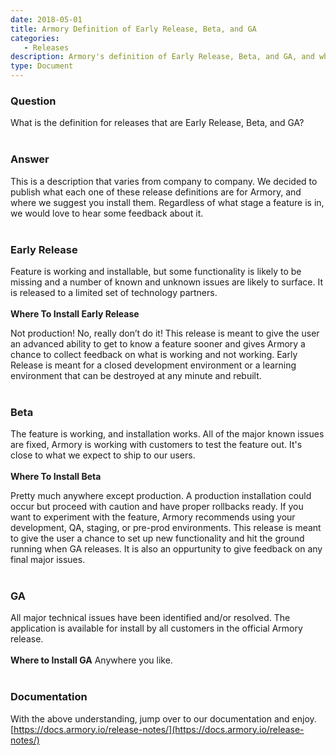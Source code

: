 ```yaml
---
date: 2018-05-01
title: Armory Definition of Early Release, Beta, and GA
categories:
   - Releases
description: Armory's definition of Early Release, Beta, and GA, and what environments to install them on
type: Document
---
```


### Question
What is the definition for releases that are Early Release, Beta, and GA?
<br><br>
### Answer
This is a description that varies from company to company. We decided to publish what each one of these release definitions are for Armory, and where we suggest you install them. Regardless of what stage a feature is in, we would love to hear some feedback about it.
<br><br>
### Early Release
Feature is working and installable, but some functionality is likely to be missing and a number of known and unknown issues are likely to surface. It is released to a limited set of technology partners.
<br><br>
**Where To Install Early Release**

Not production! No, really don’t do it! This release is meant to give the user an advanced ability to get to know a feature sooner and gives Armory a chance to collect feedback on what is working and not working. Early Release is meant for a closed development environment or a learning environment that can be destroyed at any minute and rebuilt.
<br><br>
### Beta
The feature is working, and installation works. All of the major known issues are fixed, Armory is working with customers to test the feature out. It's close to what we expect to ship to our users.
<br><br>
**Where To Install Beta**

Pretty much anywhere except production. A production installation could occur but proceed with caution and have proper rollbacks ready. If you want to experiment with the feature, Armory recommends using your development, QA, staging, or pre-prod environments. This release is meant to give the user a chance to set up new functionality and hit the ground running when GA releases. It is also an oppurtunity to give feedback on any final major issues.
<br><br>
### GA
All major technical issues have been identified and/or resolved. The application is available for install by all customers in the official Armory release.
<br><br>
**Where to Install GA**
Anywhere you like.
<br><br>
### Documentation
With the above understanding, jump over to our documentation and enjoy.
[https://docs.armory.io/release-notes/](https://docs.armory.io/release-notes/)
